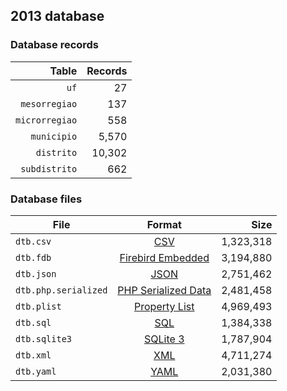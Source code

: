 ## 2013 database

### Database records

|          Table | Records |
| --------------:| -------:|
|           `uf` |      27 |
|  `mesorregiao` |     137 |
| `microrregiao` |     558 |
|    `municipio` |   5,570 |
|     `distrito` |  10,302 |
|  `subdistrito` |     662 |

### Database files

| File                 | Format                                                                                          |      Size |
| -------------------- |:-----------------------------------------------------------------------------------------------:| ---------:|
| `dtb.csv`            | [CSV](https://en.wikipedia.org/wiki/Comma-separated_values)                                     | 1,323,318 |
| `dtb.fdb`            | [Firebird Embedded](https://en.wikipedia.org/wiki/Embedded_database#Firebird_Embedded)          | 3,194,880 |
| `dtb.json`           | [JSON](https://en.wikipedia.org/wiki/JSON)                                                      | 2,751,462 |
| `dtb.php.serialized` | [PHP Serialized Data](https://en.wikipedia.org/wiki/Serialization#Programming_language_support) | 2,481,458 |
| `dtb.plist`          | [Property List](https://en.wikipedia.org/wiki/Property_list)                                    | 4,969,493 |
| `dtb.sql`            | [SQL](https://en.wikipedia.org/wiki/SQL)                                                        | 1,384,338 |
| `dtb.sqlite3`        | [SQLite 3](https://en.wikipedia.org/wiki/SQLite)                                                | 1,787,904 |
| `dtb.xml`            | [XML](https://en.wikipedia.org/wiki/XML)                                                        | 4,711,274 |
| `dtb.yaml`           | [YAML](https://en.wikipedia.org/wiki/YAML)                                                      | 2,031,380 |
